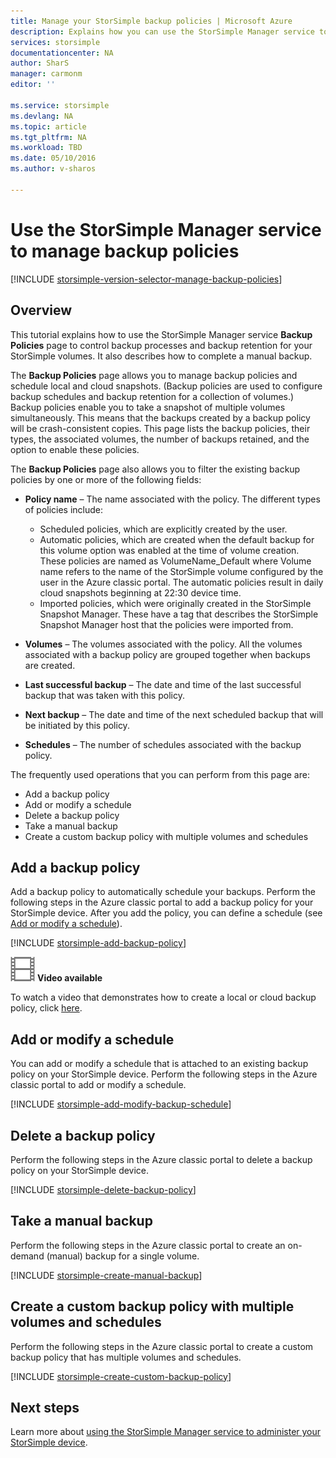```yaml
---
title: Manage your StorSimple backup policies | Microsoft Azure
description: Explains how you can use the StorSimple Manager service to create and manage manual backups, backup schedules, and backup retention.
services: storsimple
documentationcenter: NA
author: SharS
manager: carmonm
editor: ''

ms.service: storsimple
ms.devlang: NA
ms.topic: article
ms.tgt_pltfrm: NA
ms.workload: TBD
ms.date: 05/10/2016
ms.author: v-sharos

---
```

# Use the StorSimple Manager service to manage backup policies
[!INCLUDE [storsimple-version-selector-manage-backup-policies](../../includes/storsimple-version-selector-manage-backup-policies.md)]

## Overview
This tutorial explains how to use the StorSimple Manager service **Backup Policies** page to control backup processes and backup retention for your StorSimple volumes. It also describes how to complete a manual backup.

The **Backup Policies** page allows you to manage backup policies and schedule local and cloud snapshots. (Backup policies are used to configure backup schedules and backup retention for a collection of volumes.) Backup policies enable you to take a snapshot of multiple volumes simultaneously. This means that the backups created by a backup policy will be crash-consistent copies. This page lists the backup policies, their types, the associated volumes, the number of backups retained, and the option to enable these policies.

The **Backup Policies** page also allows you to filter the existing backup policies by one or more of the following fields:

* **Policy name** – The name associated with the policy. The different types of policies include:
  
  * Scheduled policies, which are explicitly created by the user.
  * Automatic policies, which are created when the default backup for this volume option was enabled at the time of volume creation. These policies are named as VolumeName_Default where Volume name refers to the name of the StorSimple volume configured by the user in the Azure classic portal. The automatic policies result in daily cloud snapshots beginning at 22:30 device time.
  * Imported policies, which were originally created in the StorSimple Snapshot Manager. These have a tag that describes the StorSimple Snapshot Manager host that the policies were imported from.
* **Volumes** – The volumes associated with the policy. All the volumes associated with a backup policy are grouped together when backups are created.
* **Last successful backup** – The date and time of the last successful backup that was taken with this policy.
* **Next backup** – The date and time of the next scheduled backup that will be initiated by this policy.
* **Schedules** – The number of schedules associated with the backup policy.

The frequently used operations that you can perform from this page are:

* Add a backup policy 
* Add or modify a schedule 
* Delete a backup policy 
* Take a manual backup 
* Create a custom backup policy with multiple volumes and schedules 

## Add a backup policy
Add a backup policy to automatically schedule your backups. Perform the following steps in the Azure classic portal to add a backup policy for your StorSimple device. After you add the policy, you can define a schedule (see [Add or modify a schedule](#add-or-modify-a-schedule)).

[!INCLUDE [storsimple-add-backup-policy](../../includes/storsimple-add-backup-policy.md)]

![Video available](./media/storsimple-manage-backup-policies/Video_icon.png) **Video available**

To watch a video that demonstrates how to create a local or cloud backup policy, click [here](https://azure.microsoft.com/documentation/videos/create-storsimple-backup-policies/).

## Add or modify a schedule
You can add or modify a schedule that is attached to an existing backup policy on your StorSimple device. Perform the following steps in the Azure classic portal to add or modify a schedule.

[!INCLUDE [storsimple-add-modify-backup-schedule](../../includes/storsimple-add-modify-backup-schedule.md)]

## Delete a backup policy
Perform the following steps in the Azure classic portal to delete a backup policy on your StorSimple device.

[!INCLUDE [storsimple-delete-backup-policy](../../includes/storsimple-delete-backup-policy.md)]

## Take a manual backup
Perform the following steps in the Azure classic portal to create an on-demand (manual) backup for a single volume.

[!INCLUDE [storsimple-create-manual-backup](../../includes/storsimple-create-manual-backup.md)]

## Create a custom backup policy with multiple volumes and schedules
Perform the following steps in the Azure classic portal to create a custom backup policy that has multiple volumes and schedules.

[!INCLUDE [storsimple-create-custom-backup-policy](../../includes/storsimple-create-custom-backup-policy.md)]

## Next steps
Learn more about [using the StorSimple Manager service to administer your StorSimple device](storsimple-manager-service-administration.md).

